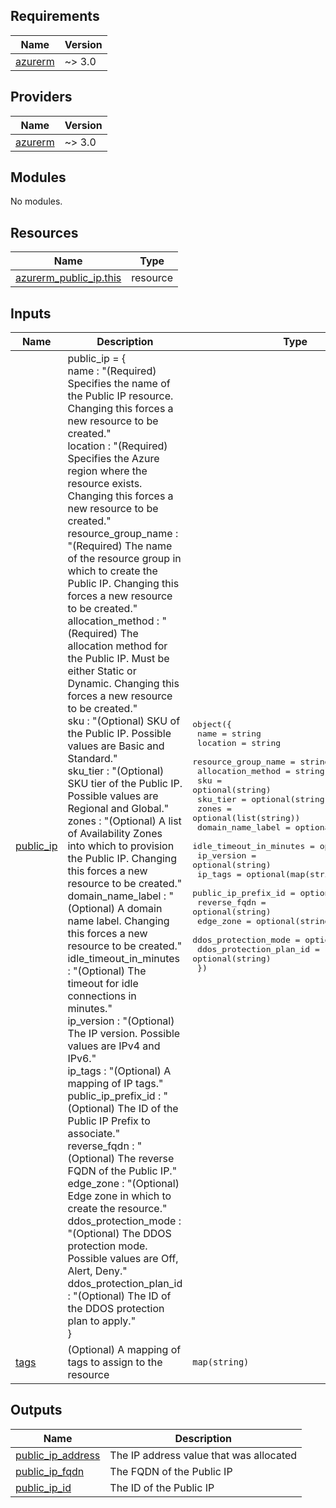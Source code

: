 <!-- BEGIN_TF_DOCS -->
## Requirements

| Name | Version |
|------|---------|
| <a name="requirement_azurerm"></a> [azurerm](#requirement\_azurerm) | ~> 3.0 |

## Providers

| Name | Version |
|------|---------|
| <a name="provider_azurerm"></a> [azurerm](#provider\_azurerm) | ~> 3.0 |

## Modules

No modules.

## Resources

| Name | Type |
|------|------|
| [azurerm_public_ip.this](https://registry.terraform.io/providers/hashicorp/azurerm/latest/docs/resources/public_ip) | resource |

## Inputs

| Name | Description | Type | Default | Required |
|------|-------------|------|---------|:--------:|
| <a name="input_public_ip"></a> [public\_ip](#input\_public\_ip) | public\_ip = {<br/>  name : "(Required) Specifies the name of the Public IP resource. Changing this forces a new resource to be created."<br/>  location : "(Required) Specifies the Azure region where the resource exists. Changing this forces a new resource to be created."<br/>  resource\_group\_name : "(Required) The name of the resource group in which to create the Public IP. Changing this forces a new resource to be created."<br/>  allocation\_method : "(Required) The allocation method for the Public IP. Must be either Static or Dynamic. Changing this forces a new resource to be created."<br/>  sku : "(Optional) SKU of the Public IP. Possible values are Basic and Standard."<br/>  sku\_tier : "(Optional) SKU tier of the Public IP. Possible values are Regional and Global."<br/>  zones : "(Optional) A list of Availability Zones into which to provision the Public IP. Changing this forces a new resource to be created."<br/>  domain\_name\_label : "(Optional) A domain name label. Changing this forces a new resource to be created."<br/>  idle\_timeout\_in\_minutes : "(Optional) The timeout for idle connections in minutes."<br/>  ip\_version : "(Optional) The IP version. Possible values are IPv4 and IPv6."<br/>  ip\_tags : "(Optional) A mapping of IP tags."<br/>  public\_ip\_prefix\_id : "(Optional) The ID of the Public IP Prefix to associate."<br/>  reverse\_fqdn : "(Optional) The reverse FQDN of the Public IP."<br/>  edge\_zone : "(Optional) Edge zone in which to create the resource."<br/>  ddos\_protection\_mode : "(Optional) The DDOS protection mode. Possible values are Off, Alert, Deny."<br/>  ddos\_protection\_plan\_id : "(Optional) The ID of the DDOS protection plan to apply."<br/>} | <pre>object({<br/>    name                    = string<br/>    location                = string<br/>    resource_group_name     = string<br/>    allocation_method       = string<br/>    sku                     = optional(string)<br/>    sku_tier                = optional(string)<br/>    zones                   = optional(list(string))<br/>    domain_name_label       = optional(string)<br/>    idle_timeout_in_minutes = optional(number)<br/>    ip_version              = optional(string)<br/>    ip_tags                 = optional(map(string))<br/>    public_ip_prefix_id     = optional(string)<br/>    reverse_fqdn            = optional(string)<br/>    edge_zone               = optional(string)<br/>    ddos_protection_mode    = optional(string)<br/>    ddos_protection_plan_id = optional(string)<br/>  })</pre> | n/a | yes |
| <a name="input_tags"></a> [tags](#input\_tags) | (Optional) A mapping of tags to assign to the resource | `map(string)` | n/a | yes |

## Outputs

| Name | Description |
|------|-------------|
| <a name="output_public_ip_address"></a> [public\_ip\_address](#output\_public\_ip\_address) | The IP address value that was allocated |
| <a name="output_public_ip_fqdn"></a> [public\_ip\_fqdn](#output\_public\_ip\_fqdn) | The FQDN of the Public IP |
| <a name="output_public_ip_id"></a> [public\_ip\_id](#output\_public\_ip\_id) | The ID of the Public IP |
<!-- END_TF_DOCS -->